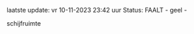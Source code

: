 laatste update: 
vr 10-11-2023 23:42   uur 
Status: FAALT - geel - 
<div class="service Y">schijfruimte</div>